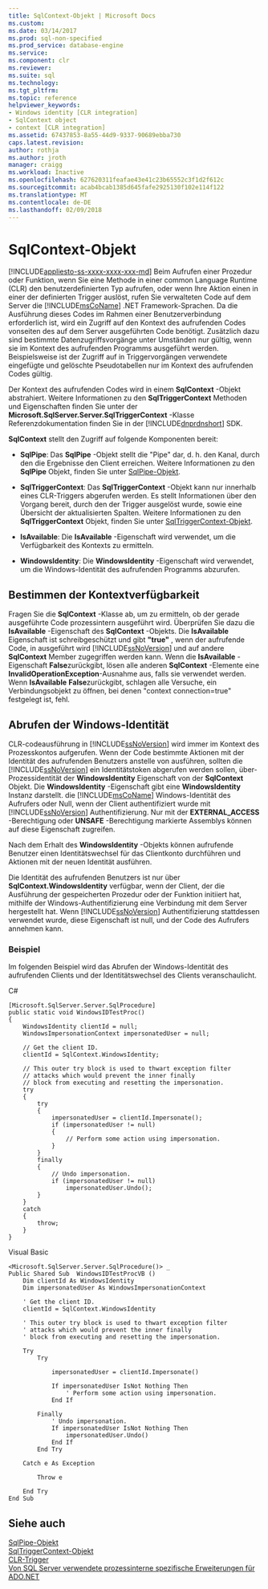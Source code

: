 ```yaml
---
title: SqlContext-Objekt | Microsoft Docs
ms.custom: 
ms.date: 03/14/2017
ms.prod: sql-non-specified
ms.prod_service: database-engine
ms.service: 
ms.component: clr
ms.reviewer: 
ms.suite: sql
ms.technology: 
ms.tgt_pltfrm: 
ms.topic: reference
helpviewer_keywords:
- Windows identity [CLR integration]
- SqlContext object
- context [CLR integration]
ms.assetid: 67437853-8a55-44d9-9337-90689ebba730
caps.latest.revision: 
author: rothja
ms.author: jroth
manager: craigg
ms.workload: Inactive
ms.openlocfilehash: 627620311feafae43e41c23b65552c3f1d2f612c
ms.sourcegitcommit: acab4bcab1385d645fafe2925130f102e114f122
ms.translationtype: MT
ms.contentlocale: de-DE
ms.lasthandoff: 02/09/2018
---
```

# <a name="sqlcontext-object"></a>SqlContext-Objekt
[!INCLUDE[appliesto-ss-xxxx-xxxx-xxx-md](../../includes/appliesto-ss-xxxx-xxxx-xxx-md.md)]
Beim Aufrufen einer Prozedur oder Funktion, wenn Sie eine Methode in einer common Language Runtime (CLR) den benutzerdefinierten Typ aufrufen, oder wenn Ihre Aktion einen in einer der definierten Trigger auslöst, rufen Sie verwalteten Code auf dem Server die [!INCLUDE[msCoName](../../includes/msconame-md.md)] .NET Framework-Sprachen. Da die Ausführung dieses Codes im Rahmen einer Benutzerverbindung erforderlich ist, wird ein Zugriff auf den Kontext des aufrufenden Codes vonseiten des auf dem Server ausgeführten Code benötigt. Zusätzlich dazu sind bestimmte Datenzugriffsvorgänge unter Umständen nur gültig, wenn sie im Kontext des aufrufenden Programms ausgeführt werden. Beispielsweise ist der Zugriff auf in Triggervorgängen verwendete eingefügte und gelöschte Pseudotabellen nur im Kontext des aufrufenden Codes gültig.  
  
 Der Kontext des aufrufenden Codes wird in einem **SqlContext** -Objekt abstrahiert. Weitere Informationen zu den **SqlTriggerContext** Methoden und Eigenschaften finden Sie unter der **Microsoft.SqlServer.Server.SqlTriggerContext** -Klasse Referenzdokumentation finden Sie in der [!INCLUDE[dnprdnshort](../../includes/dnprdnshort-md.md)] SDK.  
  
 **SqlContext** stellt den Zugriff auf folgende Komponenten bereit:  
  
-   **SqlPipe**: Das **SqlPipe** -Objekt stellt die "Pipe" dar, d. h. den Kanal, durch den die Ergebnisse den Client erreichen. Weitere Informationen zu den **SqlPipe** Objekt, finden Sie unter [SqlPipe-Objekt](../../relational-databases/clr-integration-data-access-in-process-ado-net/sqlpipe-object.md).  
  
-   **SqlTriggerContext**: Das **SqlTriggerContext** -Objekt kann nur innerhalb eines CLR-Triggers abgerufen werden. Es stellt Informationen über den Vorgang bereit, durch den der Trigger ausgelöst wurde, sowie eine Übersicht der aktualisierten Spalten. Weitere Informationen zu den **SqlTriggerContext** Objekt, finden Sie unter [SqlTriggerContext-Objekt](../../relational-databases/clr-integration-data-access-in-process-ado-net/sqltriggercontext-object.md).  
  
-   **IsAvailable**: Die **IsAvailable** -Eigenschaft wird verwendet, um die Verfügbarkeit des Kontexts zu ermitteln.  
  
-   **WindowsIdentity**: Die **WindowsIdentity** -Eigenschaft wird verwendet, um die Windows-Identität des aufrufenden Programms abzurufen.  
  
## <a name="determining-context-availability"></a>Bestimmen der Kontextverfügbarkeit  
 Fragen Sie die **SqlContext** -Klasse ab, um zu ermitteln, ob der gerade ausgeführte Code prozessintern ausgeführt wird. Überprüfen Sie dazu die **IsAvailable** -Eigenschaft des **SqlContext** -Objekts. Die **IsAvailable** Eigenschaft ist schreibgeschützt und gibt **"true"** , wenn der aufrufende Code, in ausgeführt wird [!INCLUDE[ssNoVersion](../../includes/ssnoversion-md.md)] und auf andere **SqlContext** Member zugegriffen werden kann. Wenn die **IsAvailable** -Eigenschaft **False**zurückgibt, lösen alle anderen **SqlContext** -Elemente eine **InvalidOperationException**-Ausnahme aus, falls sie verwendet werden. Wenn **IsAvailable** **False**zurückgibt, schlagen alle Versuche, ein Verbindungsobjekt zu öffnen, bei denen "context connection=true" festgelegt ist, fehl.  
  
## <a name="retrieving-windows-identity"></a>Abrufen der Windows-Identität  
 CLR-codeausführung in [!INCLUDE[ssNoVersion](../../includes/ssnoversion-md.md)] wird immer im Kontext des Prozesskontos aufgerufen. Wenn der Code bestimmte Aktionen mit der Identität des aufrufenden Benutzers anstelle von ausführen, sollten die [!INCLUDE[ssNoVersion](../../includes/ssnoversion-md.md)] ein Identitätstoken abgerufen werden sollen, über-Prozessidentität der **WindowsIdentity** Eigenschaft von der  **SqlContext** Objekt. Die **WindowsIdentity** -Eigenschaft gibt eine **WindowsIdentity** Instanz darstellt. die [!INCLUDE[msCoName](../../includes/msconame-md.md)] Windows-Identität des Aufrufers oder Null, wenn der Client authentifiziert wurde mit [!INCLUDE[ssNoVersion](../../includes/ssnoversion-md.md)] Authentifizierung. Nur mit der **EXTERNAL_ACCESS** -Berechtigung oder **UNSAFE** -Berechtigung markierte Assemblys können auf diese Eigenschaft zugreifen.  
  
 Nach dem Erhalt des **WindowsIdentity** -Objekts können aufrufende Benutzer einen Identitätswechsel für das Clientkonto durchführen und Aktionen mit der neuen Identität ausführen.  
  
 Die Identität des aufrufenden Benutzers ist nur über **SqlContext.WindowsIdentity** verfügbar, wenn der Client, der die Ausführung der gespeicherten Prozedur oder der Funktion initiiert hat, mithilfe der Windows-Authentifizierung eine Verbindung mit dem Server hergestellt hat. Wenn [!INCLUDE[ssNoVersion](../../includes/ssnoversion-md.md)] Authentifizierung stattdessen verwendet wurde, diese Eigenschaft ist null, und der Code des Aufrufers annehmen kann.  
  
### <a name="example"></a>Beispiel  
 Im folgenden Beispiel wird das Abrufen der Windows-Identität des aufrufenden Clients und der Identitätswechsel des Clients veranschaulicht.  
  
 C#  
  
```  
[Microsoft.SqlServer.Server.SqlProcedure]  
public static void WindowsIDTestProc()  
{  
    WindowsIdentity clientId = null;  
    WindowsImpersonationContext impersonatedUser = null;  
  
    // Get the client ID.  
    clientId = SqlContext.WindowsIdentity;  
  
    // This outer try block is used to thwart exception filter   
    // attacks which would prevent the inner finally   
    // block from executing and resetting the impersonation.  
    try  
    {  
        try  
        {  
            impersonatedUser = clientId.Impersonate();  
            if (impersonatedUser != null)  
            {  
                // Perform some action using impersonation.  
            }  
        }  
        finally  
        {  
            // Undo impersonation.  
            if (impersonatedUser != null)  
                impersonatedUser.Undo();  
        }  
    }  
    catch  
    {  
        throw;  
    }  
}  
```  
  
 Visual Basic  
  
```  
<Microsoft.SqlServer.Server.SqlProcedure()> _  
Public Shared Sub  WindowsIDTestProcVB ()  
    Dim clientId As WindowsIdentity  
    Dim impersonatedUser As WindowsImpersonationContext  
  
    ' Get the client ID.  
    clientId = SqlContext.WindowsIdentity  
  
    ' This outer try block is used to thwart exception filter   
    ' attacks which would prevent the inner finally   
    ' block from executing and resetting the impersonation.  
  
    Try  
        Try  
  
            impersonatedUser = clientId.Impersonate()  
  
            If impersonatedUser IsNot Nothing Then  
                ' Perform some action using impersonation.  
            End If  
  
        Finally  
            ' Undo impersonation.  
            If impersonatedUser IsNot Nothing Then  
                impersonatedUser.Undo()  
            End If  
        End Try  
  
    Catch e As Exception  
  
        Throw e  
  
    End Try  
End Sub  
```  
  
## <a name="see-also"></a>Siehe auch  
 [SqlPipe-Objekt](../../relational-databases/clr-integration-data-access-in-process-ado-net/sqlpipe-object.md)   
 [SqlTriggerContext-Objekt](../../relational-databases/clr-integration-data-access-in-process-ado-net/sqltriggercontext-object.md)   
 [CLR-Trigger](http://msdn.microsoft.com/library/302a4e4a-3172-42b6-9cc0-4a971ab49c1c)   
 [Von SQL Server verwendete prozessinterne spezifische Erweiterungen für ADO.NET](../../relational-databases/clr-integration-data-access-in-process-ado-net/sql-server-in-process-specific-extensions-to-ado-net.md)  
  
  
